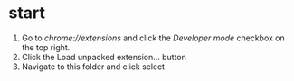 # start

1. Go to *chrome://extensions* and click the *Developer mode* checkbox on the top right.
2. Click the Load unpacked extension… button
3. Navigate to this folder and click select
